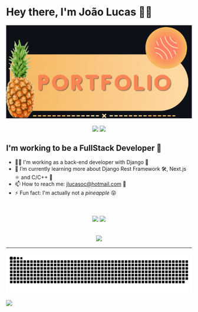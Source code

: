 # Hey there, I'm João Lucas 👋🍍

<div align="center">
  <a href="http://abacaxiguy.me" target="_blank">
    <picture>
      <source media="(prefers-color-scheme: light)" srcset="https://github.com/abacaxiguy/abacaxiguy/blob/main/img/portfolio-card-light.gif">
      <img alt="Portfolio Card" src="https://github.com/abacaxiguy/abacaxiguy/blob/main/img/portfolio-card-dark.gif">
    </picture>
  </a>
</div>

<br>

<div align="center">
  <img src="http://github-readme-streak-stats.herokuapp.com?user=abacaxiguy&theme=radical&hide_border=true&date_format=j%20M%5B%20Y%5D" width="288px">
  <img src="http://github-profile-summary-cards.vercel.app/api/cards/profile-details?username=abacaxiguy&theme=radical" width="400px">
</div>

## I'm working to be a FullStack Developer 💪

- 👨‍🏭 I'm working as a back-end developer with Django 🐍
- 🚧 I’m currently learning more about Django Rest Framework 🛠, Next.js ⚛ and C/C++ 🎒
- 📫 How to reach me: jlucasoc@hotmail.com 📧
- ⚡ Fun fact: I'm actually not a <i>pineapple</i> 😝

<br>
<br>

<div align="center">
  <img width="420em" src="https://github-readme-stats.vercel.app/api?username=abacaxiguy&show_icons=true&theme=radical&count_private=true&include_all_commits=true">
  <img width="370em" src="https://github-readme-stats.vercel.app/api/top-langs/?username=abacaxiguy&layout=compact&theme=radical">
</div>

<br>
<br>

<div align="center">
  <img src="https://komarev.com/ghpvc/?username=abacaxiguy&color=FFB900">
</div>

<hr>

<picture>
    <source media="(prefers-color-scheme: light)" srcset="https://github.com/abacaxiguy/abacaxiguy/blob/output/github-snake.svg">
    <img alt="Github Snake Dark" src="https://github.com/abacaxiguy/abacaxiguy/blob/output/github-snake-dark.svg">
</picture>

![](https://hit.yhype.me/github/profile?user_id=62774465)
